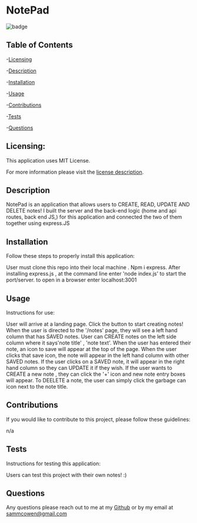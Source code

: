 # NotePad

  ![badge](https://img.shields.io/badge/license-MITLicense-brightorange)
  
  ## Table of Contents
  
-[Licensing](#Licensing)

-[Description](#description)

-[Installation](#Installation)

-[Usage](#Usage)

-[Contributions](#Contributions)

-[Tests](#Tests)

-[Questions](#Questions)

  ## Licensing:
 
  This application uses MIT License.

  For more information please visit the [license description](https://choosealicense.com/licenses/mit/).

  ## Description

  NotePad is an application that allows users to CREATE, READ, UPDATE AND DELETE notes! I built the server and the back-end logic (home and api routes, back end JS,) for this application and connected the two of them together using express.JS

  ## Installation
  Follow these steps to properly install this application:

  User must clone this repo into their local machine . Npm i express. After installing express.js , at the command line enter 'node index.js' to start the port/server. to open in a browser enter localhost:3001 

  ## Usage 
  Instructions for use:

  User will arrive at a landing page. Click the button to start creating notes! When the user is directed to the '/notes' page, they will see a left hand column that has SAVED notes. User can CREATE notes on the left side column where it says'note title' , 'note text'. When the user has entered their note, an icon to save will appear at the top of the page. When the user clicks that save icon, the note will appear in the left hand column with other SAVED notes. If the user clicks on a SAVED note, it will appear in the right hand column so they can UPDATE it if they wish. If the user wants to CREATE a new note , they can click the '+' icon and new note entry boxes will appear. To DEELETE a note, the user can simply click the garbage can icon next to the note title.

  ## Contributions
  If you would like to contribute to this project, please follow these guidelines: 

  n/a

  ## Tests 
  Instructions for testing this application:

  Users can test this project with their own notes! :)

  ## Questions
  Any questions please reach out to me at my [Github](https://github.com/sammcowen)
   or by my email at  sammcowen@gmail.com

